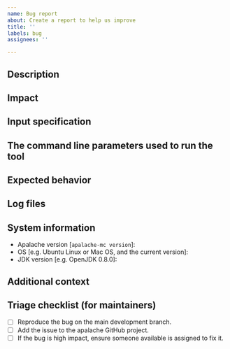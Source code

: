 ```yaml
---
name: Bug report
about: Create a report to help us improve
title: ''
labels: bug
assignees: ''

---
```

<!-- Thank you for filing a report! Please ensure you have filled out all -->
<!-- sections, as it help us to address the problem effectively. -->

<!-- NOTE: Please try to ensure the bug can be produced on the latest release of -->
<!-- Apalache. See https://github.com/informalsystems/apalache/releases -->

## Description

<!-- A clear and concise description of what the bug is. If you report an -->
<!-- exception with a stack trace, no bug explanation is needed. -->

## Impact

<!-- Whether this is blocking your work or whether you are able to proceed using -->
<!-- workarounds or alternative approaches. -->

## Input specification

 <!-- If it is OK to share your spec on github, please attach it (you can
      attach zip files on github).

      If possible, please provide a [MWE](https://en.wikipedia.org/wiki/Minimal_working_example),
      rather than a full-featured spec. -->

## The command line parameters used to run the tool

<!-- E.g. --init=Init --inv=Inv -->

## Expected behavior

<!-- What did you expect to see? -->

## Log files

<!-- If possible, attach or include the contents `detailed.log` and the tool's
     output on the command line. -->

## System information

- Apalache version [`apalache-mc version`]:
- OS [e.g. Ubuntu Linux or Mac OS, and the current version]:
- JDK version [e.g. OpenJDK 0.8.0]:

## Additional context

<!-- Add any other context about the problem here. -->

## Triage checklist (for maintainers)

<!-- This section is for maintainers -->

- [ ] Reproduce the bug on the main development branch.
- [ ] Add the issue to the apalache GitHub project.
- [ ] If the bug is high impact, ensure someone available is assigned to fix it.
